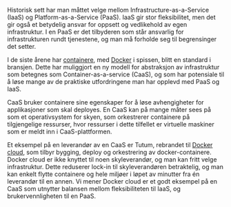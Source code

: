 Historisk sett har man måttet velge mellom Infrastructure-as-a-Service (IaaS) og Platform-as-a-Service (PaaS). IaaS gir stor fleksibilitet, men det gir også et betydelig ansvar for oppsett og vedlikehold av egen infrastruktur. I en PaaS er det tilbyderen som står ansvarlig for infrastrukturen rundt tjenestene, og man må forholde seg til begrensinger det setter.

I de siste årene har [containere](https://radar.bekk.no/tech2016/arkitektur-og-plattform/containerisering), med [Docker](https://www.docker.com/) i spissen, blitt en standard i bransjen. Dette har muliggjort en ny modell for abstraksjon av infrastruktur som betegnes som Container-as-a-service (CaaS), og som har potensiale til å løse mange av de praktiske utfordringene man har opplevd med PaaS og IaaS. 

CaaS bruker containere sine egenskaper for å løse avhengigheter for applikasjoner som skal deployes. En CaaS kan på mange måter sees på som et operativsystem for skyen, som orkestrerer containere på tilgjengelige ressurser, hvor ressurser i dette tilfellet er virtuelle maskiner som er meldt inn i CaaS-plattformen. 

Et eksempel på en leverandør av en CaaS er Tutum, rebrandet til [Docker cloud](https://cloud.docker.com/), som tilbyr bygging, deploy og orkestrering av docker-containere. Docker cloud er ikke knyttet til noen skyleverandør, og man kan fritt velge infrastruktur. Dette reduserer lock-in til skyleverandøren betraktelig, og man kan enkelt flytte containere og hele miljøer i løpet av minutter fra én leverandør til en annen​. Vi mener Docker cloud er et godt eksempel på en CaaS som utnytter balansen mellom fleksibiliteten til IaaS, og brukervennligheten til en PaaS.